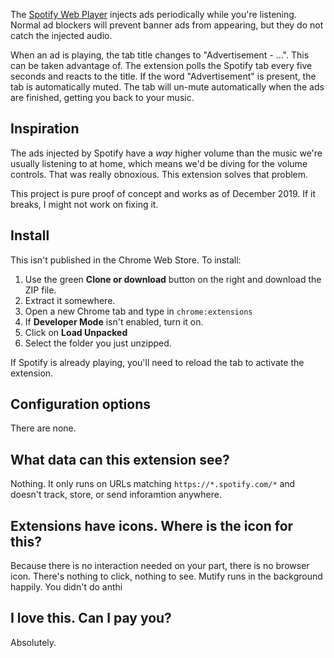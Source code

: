 The [Spotify Web Player](https://open.spotify.com) injects ads periodically while you're listening. Normal ad blockers will prevent banner ads from appearing, but they do not catch the injected audio.

When an ad is playing, the tab title changes to "Advertisement - ...". This can be taken advantage of. The extension polls the Spotify tab every five seconds and reacts to the title. If the word "Advertisement" is present, the tab is automatically muted. The tab will un-mute automatically when the ads are finished, getting you back to your music.

## Inspiration

The ads injected by Spotify have a _way_ higher volume than the music we're usually listening to at home, which means we'd be diving for the volume controls. That was really obnoxious. This extension solves that problem.

This project is pure proof of concept and works as of December 2019. If it breaks, I might not work on fixing it.

## Install

This isn't published in the Chrome Web Store. To install:

1. Use the green **Clone or download** button on the right and download the ZIP file.
2. Extract it somewhere.
3. Open a new Chrome tab and type in `chrome:extensions`
4. If **Developer Mode** isn't enabled, turn it on.
5. Click on **Load Unpacked**
6. Select the folder you just unzipped.

If Spotify is already playing, you'll need to reload the tab to activate the extension.

## Configuration options

There are none.

## What data can this extension see?

Nothing. It only runs on URLs matching `https://*.spotify.com/*` and doesn't track, store, or send inforamtion anywhere.

## Extensions have icons. Where is the icon for this?

Because there is no interaction needed on your part, there is no browser icon. There's nothing to click, nothing to see. Mutify runs in the background happily. You didn't do anthi

## I love this. Can I pay you?

Absolutely.